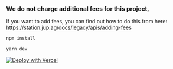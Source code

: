### We do not charge additional fees for this project,

If you want to add fees, you can find out how to do this from here: https://station.jup.ag/docs/legacy/apis/adding-fees

```sh
npm install
```

```sh
yarn dev
```

[![Deploy with Vercel](https://vercel.com/button)](https://vercel.com/new/clone?repository-url=https://github.com/Solpad-art/Jupiter-integration)

